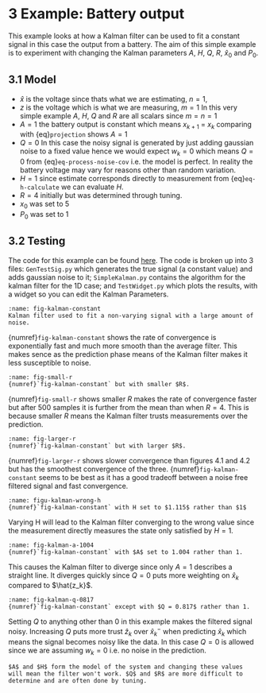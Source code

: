 # 3 Example: Battery output

This example looks at how a Kalman filter can be used to fit a constant signal in this case the output from a battery. The aim of this simple example is to experiment with changing the Kalman parameters $A$, $H$, $Q$, $R$, $\hat{x}_0$ and $P_0$.

## 3.1 Model
- $\hat{x}$ is the voltage since thats what we are estimating, $n = 1$, 
- $z$ is the voltage which is what we are measuring, $m=1$
In this very simple example $A$, $H$, $Q$ and $R$ are all scalars since $m=n=1$
- $A=1$ the battery output is constant which means $x_{k+1}$ = $x_k$ comparing with {eq}`projection` shows $A = 1$
- $Q = 0$ In this case the noisy signal is generated by just adding gaussian noise to a fixed value hence we would expect $w_k=0$ which means $Q=0$ from {eq}`eq-process-noise-cov` i.e. the model is perfect. In reality the battery voltage may vary for reasons other than random variation.
- $H = 1$ since estimate corresponds directly to measurement from {eq}`eq-h-calculate` we can evaluate $H$.
- $R = 4$ initially but was determined through tuning.
- $x_0$ was set to 5
- $P_0$ was set to 1

## 3.2 Testing
The code for this example can be found [here](https://github.com/MalachiHibbins/IMU/tree/main/4aSimpleKalman). The code is broken up into 3 files: `GenTestSig.py` which generates the true signal (a constant value) and adds gaussian noise to it; `SimpleKalman.py` contains the algorithm for the kalman filter for the 1D case; and `TestWidget.py` which plots the results, with a widget so you can edit the Kalman Parameters.
```{figure} image-2.png
:name: fig-kalman-constant
Kalman filter used to fit a non-varying signal with a large amount of noise.
```
{numref}`fig-kalman-constant` shows the rate of convergence is exponentially fast and much more smooth than the average filter. This makes sence as the prediction phase means of the Kalman filter makes it less susceptible to noise.

```{figure} image-3.png
:name: fig-small-r
{numref}`fig-kalman-constant` but with smaller $R$.
```

{numref}`fig-small-r` shows smaller $R$ makes the rate of convergence faster but after 500 samples it is further from the mean than when $R=4$. This is because smaller $R$ means the Kalman filter trusts measurements over the prediction.

```{figure} image-4.png
:name: fig-larger-r
{numref}`fig-kalman-constant` but with larger $R$.
```

{numref}`fig-larger-r` shows slower convergence than figures 4.1 and 4.2 but has the smoothest convergence of the three. {numref}`fig-kalman-constant` seems to be best as it has a good tradeoff between a noise free filtered signal and fast convergence.

```{figure} image-5.png
:name: figu-kalman-wrong-h
{numref}`fig-kalman-constant` with H set to $1.115$ rather than $1$
```

Varying H will lead to the Kalman filter converging to the wrong value since the measurement directly measures the state only satisfied by $H = 1$.

```{figure} image-6.png
:name: fig-kalman-a-1004
{numref}`fig-kalman-constant` with $A$ set to 1.004 rather than 1.
```

This causes the Kalman filter to diverge since only $A=1$ describes a straight line. It diverges quickly since $Q=0$ puts more weighting on $\hat{x}_k$ compared to $\hat{z_k}$.
```{figure} image-7.png
:name: fig-kalman-q-0817
{numref}`fig-kalman-constant` except with $Q = 0.817$ rather than 1.
```

Setting $Q$ to anything other than $0$ in this example makes the filtered signal noisy. Increasing $Q$ puts more trust $\hat{z}_k$ over $\hat{x}^-_{k}$ when predicting $\hat{x}_k$ which means the signal becomes noisy like the data. In this case $Q=0$ is allowed since we are assuming $w_k=0$ i.e. no noise in the prediction.

```{important}
$A$ and $H$ form the model of the system and changing these values will mean the filter won't work. $Q$ and $R$ are more difficult to determine and are often done by tuning. 
``` 